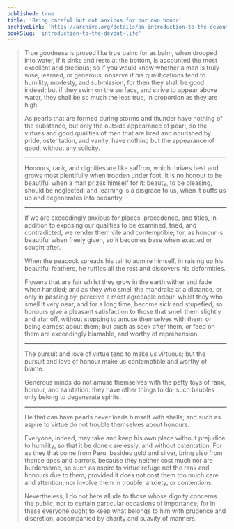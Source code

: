 ```yaml
---
published: true
title: 'Being careful but not anxious for our own honor'
archiveLink: 'https://archive.org/details/an-introduction-to-the-devout-life/page/104?view=theater'
bookSlug: 'introduction-to-the-devout-life'
---
```


> True goodness is proved like true balm: for as balm, when dropped into water, if it sinks and rests at the bottom, is accounted the most excellent and precious; so if you would know whether a man is truly wise, learned, or generous, observe if his qualifications tend to humility, modesty, and submission, for then they shall be good indeed; but if they swim on the surface, and strive to appear above water, they shall be so much the less true, in proportion as they are high.
>
> As pearls that are formed during storms and thunder have nothing of the substance, but only the outside appearance of pearl, so the virtues and good qualities of men that are bred and nourished by pride, ostentation, and vanity, have nothing but the appearance of good, without any solidity.
>
> ---
>
> Honours, rank, and dignities are like saffron, which thrives best and grows most plentifully when trodden under foot. It is no honour to be beautiful when a man prizes himself for it: beauty, to be pleasing, should be neglected; and learning is a disgrace to us, when it puffs us up and degenerates into pedantry.
>
> ---
>
> If we are exceedingly anxious for places, precedence, and titles, in addition to exposing our qualities to be examined, tried, and contradicted, we render them vile and contemptible; for, as honour is beautiful when freely given, so it becomes base when exacted or sought after.
>
> When the peacock spreads his tail to admire himself, in raising up his beautiful feathers, he ruffles all the rest and discovers his deformities.
>
> Flowers that are fair whilst they grow in the earth wither and fade when handled; and as they who smell the mandrake at a distance, or only in passing by, perceive a most agreeable odour, whilst they who smell it very near, and for a long time, become sick and stupefied, so honours give a pleasant satisfaction to those that smell them slightly and afar off, without stopping to amuse themselves with them, or being earnest about them; but such as seek after them, or feed on them are exceedingly blamable, and worthy of reprehension.
>
> ---
>
> The pursuit and love of virtue tend to make us virtuous; but the pursuit and love of honour make us contemptible and worthy of blame.
>
> Generous minds do not amuse themselves with the petty toys of rank, honour, and salutation: they have other things to do; such baubles only belong to degenerate spirits.
>
> ---
>
> He that can have pearls never loads himself with shells; and such as aspire to virtue do not trouble themselves about honours.
>
> Everyone, indeed, may take and keep his own place without prejudice to humility, so that it be done carelessly, and without ostentation. For as they that come from Peru, besides gold and silver, bring also from thence apes and parrots, because they neither cost much nor are burdensome, so such as aspire to virtue refuge not the rank and honours due to them, provided it does not cost them too much care and attention, nor involve them in trouble, anxiety, or contentions.
>
> Nevertheless, I do not here allude to those whose dignity concerns the public, nor to certain particular occasions of importance; for in these everyone ought to keep what belongs to him with prudence and discretion, accompanied by charity and suavity of manners.
